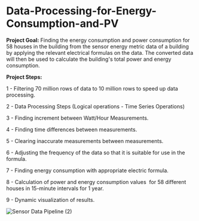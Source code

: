 # Data-Processing-for-Energy-Consumption-and-PV
****Project Goal:****
Finding the energy consumption and power consumption for 58 houses in the building from the sensor energy metric data of a building by applying the relevant electrical formulas on the data. The converted data will then be used to calculate the building's total power and energy consumption.



****Project Steps:****

1 - Filtering 70 million rows of data to 10 million rows to speed up data processing.

2 - Data Processing Steps (Logical operations - Time Series Operations)

3 - Finding increment between Watt/Hour Measurements.

4 - Finding time differences between measurements.

5 - Clearing inaccurate measurements between measurements.

6 - Adjusting the frequency of the data so that it is suitable for use in the formula.

7 - Finding energy consumption with appropriate electric formula.

8 - Calculation of power and energy consumption values ​ for 58 different houses in 15-minute intervals for 1 year. 

9 - Dynamic visualization of results.

![Sensor Data Pipeline (2)](https://user-images.githubusercontent.com/76845631/197052584-1bb25e0e-0e09-42de-8ad9-42b867e9ece5.png)



